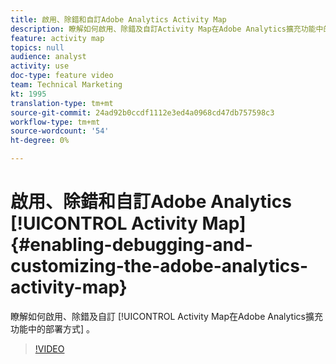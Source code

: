 ```yaml
---
title: 啟用、除錯和自訂Adobe Analytics Activity Map
description: 瞭解如何啟用、除錯及自訂Activity Map在Adobe Analytics擴充功能中的部署方式。
feature: activity map
topics: null
audience: analyst
activity: use
doc-type: feature video
team: Technical Marketing
kt: 1995
translation-type: tm+mt
source-git-commit: 24ad92b0ccdf1112e3ed4a0968cd47db757598c3
workflow-type: tm+mt
source-wordcount: '54'
ht-degree: 0%

---
```



# 啟用、除錯和自訂Adobe Analytics [!UICONTROL Activity Map] {#enabling-debugging-and-customizing-the-adobe-analytics-activity-map}

瞭解如何啟用、除錯及自訂 [!UICONTROL Activity Map在Adobe Analytics擴充功能中的部署方式] 。

>[!VIDEO](https://video.tv.adobe.com/v/25878?quality=12)
